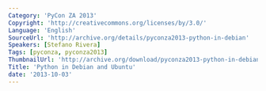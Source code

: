 ```yaml
---
Category: 'PyCon ZA 2013'
Copyright: 'http://creativecommons.org/licenses/by/3.0/'
Language: 'English'
SourceUrl: 'http://archive.org/details/pyconza2013-python-in-debian'
Speakers: [Stefano Rivera]
Tags: [pyconza, pyconza2013]
ThumbnailUrl: 'http://archive.org/download/pyconza2013-python-in-debian/pyconza2013-python-in-debian.thumbs/pyconza2013-python-in-debian_002010.jpg'
Title: 'Python in Debian and Ubuntu'
date: '2013-10-03'
---
```

